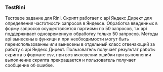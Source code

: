 ### TestRini
Тестовое задание для Rini.
Скрипт работает с api Яндекс Директ для определения частотности запросов в Яндексе.
Обработка введенных в форму запросов осуществляется партиями по 50 запросов, т.к api поддерживает одновременную обработку только 50 запросов.
Методы api вынесены в функици и при необходимости могут быть переиспользованны или вынесены в отдельный класс отвечающий за работу с api Яндекс Директ.
Пользователь получает результат работы скрипта в формате csv, при возникновении ошибки при выполнении выполнение скрипта прекращается и пользователь получает сообщение об ошибке.
